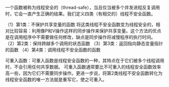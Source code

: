 一个函数被称为线程安全的（thread-safe），当且仅当被多个并发进程反复调用时，它会一直产生正确的结果。我们定义四类（有相交的）线程不安全函数。

（1）第1类：不保护共享变量的函数
将这类线程不安全函数变为线程安全的，相对比较容易：利用像P和V操作这样的同步操作来保护共享变量。这个方法的优点是在调用程序中不需要做任何修改，缺点是同步操作将减慢程序的执行时间。
（2）第2类：保持跨越多个调用的状态函数
（3）第3类：返回指向静态变量指针的函数
（4）第4类：调用线程不安全函数的函数

可重入函数：可重入函数是线程安全函数的一种，其特点在于它们被多个线程调用时，不会引用任何共享数据。
可重入函数通常要比不可重入的线程安全函数效率高一些，因为它们不需要同步操作。更进一步说，将第2类线程不安全函数转化为线程安全函数的唯一方法就是重写它，使之可重入。

